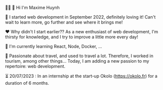 :man_technologist: :wave: Hi I'm Maxime Huynh

 :rocket: I started web development in September 2022, definitely loving it! Can't wait to learn more, go further and see where it brings me!


:hearts: Why didn't I start earlier?? As a new enthusiast of web development, I'm thirsty for knowledge, and I try to improve a little more every day!


🌱 I'm currently learning React, Node, Docker, ...


💬 Passionate about travel, and used to travel a lot. Therefore, I worked in tourism, among other things... Today, I am adding a new passion to my repertoire: web development. 


:hourglass_flowing_sand: 20/07/2023 : In an internship at the start-up Okolo (https://okolo.fr) for a duration of 6 months.
